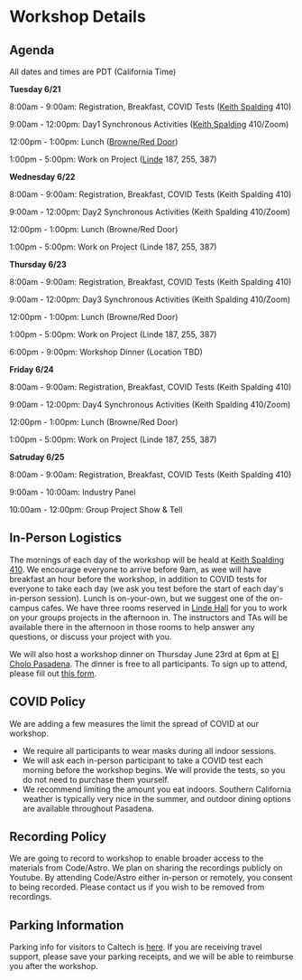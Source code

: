 # Workshop Details

## Agenda

All dates and times are PDT (California Time)

**Tuesday 6/21**

8:00am - 9:00am: Registration, Breakfast, COVID Tests ([Keith Spalding](https://www.google.com/maps/place/Keith+Spalding+Building/@34.1356389,-118.129734,17z/data=!3m2!4b1!5s0x80c2c4a706cd978f:0x31c7a0ec6853027b!4m5!3m4!1s0x80c2c56f008b7233:0xd84296b64bcb09f5!8m2!3d34.1356389!4d-118.1275453) 410)

9:00am - 12:00pm: Day1 Synchronous Activities ([Keith Spalding](https://www.google.com/maps/place/Keith+Spalding+Building/@34.1356389,-118.129734,17z/data=!3m2!4b1!5s0x80c2c4a706cd978f:0x31c7a0ec6853027b!4m5!3m4!1s0x80c2c56f008b7233:0xd84296b64bcb09f5!8m2!3d34.1356389!4d-118.1275453) 410/Zoom)

12:00pm - 1:00pm: Lunch ([Browne/Red Door](https://www.google.com/maps/place/Red+Door+Cafe/@34.1373591,-118.1260035,17z/data=!3m2!4b1!5s0x80c2c4a8713508c3:0x5dfe01b2a79c3dda!4m5!3m4!1s0x80c2c4a874d174cf:0x3031dda8a0d9a7ab!8m2!3d34.1373591!4d-118.1238148))

1:00pm - 5:00pm: Work on Project ([Linde](https://www.google.com/maps/place/Ronald+and+Maxine+Linde+Hall+of+Mathematics+and+Physics/@34.1364635,-118.1275602,17z/data=!3m1!4b1!4m5!3m4!1s0x80c2c551b0cfdff9:0xf1c3bf661cca3f23!8m2!3d34.1362121!4d-118.125379) 187, 255, 387)


**Wednesday 6/22**

8:00am - 9:00am: Registration, Breakfast, COVID Tests (Keith Spalding 410)

9:00am - 12:00pm: Day2 Synchronous Activities (Keith Spalding 410/Zoom)

12:00pm - 1:00pm: Lunch (Browne/Red Door)

1:00pm - 5:00pm: Work on Project (Linde 187, 255, 387)


**Thursday 6/23**

8:00am - 9:00am: Registration, Breakfast, COVID Tests (Keith Spalding 410)

9:00am - 12:00pm: Day3 Synchronous Activities (Keith Spalding 410/Zoom)

12:00pm - 1:00pm: Lunch (Browne/Red Door)

1:00pm - 5:00pm: Work on Project (Linde 187, 255, 387)

6:00pm - 9:00pm: Workshop Dinner (Location TBD)


**Friday 6/24**

8:00am - 9:00am: Registration, Breakfast, COVID Tests (Keith Spalding 410)

9:00am - 12:00pm: Day4 Synchronous Activities (Keith Spalding 410/Zoom)

12:00pm - 1:00pm: Lunch (Browne/Red Door)

1:00pm - 5:00pm: Work on Project (Linde 187, 255, 387)

**Satruday 6/25**

8:00am - 9:00am: Registration, Breakfast, COVID Tests (Keith Spalding 410)

9:00am - 10:00am: Industry Panel

10:00am - 12:00pm: Group Project Show & Tell


## In-Person Logistics

The mornings of each day of the workshop will be heald at [Keith Spalding 410](https://www.caltech.edu/map/campus/keith-spalding-building-of-business-services). We encourage everyone to arrive before 9am, as wee will have breakfast 
an hour before the workshop, in addition to COVID tests for everyone to take each day (we ask you test before the start of each
day's in-person session).
Lunch is on-your-own, but we suggest one of the on-campus cafes. We have three rooms reserved
in [Linde Hall](https://www.caltech.edu/map/campus/ronald-and-maxine-linde-hall-of-mathematics-and-physics) for you to work on your 
groups projects in the afternoon in. The instructors and TAs will be available there in the afternoon in those rooms to help answer any
questions, or discuss your project with you.

We will also host a workshop dinner on Thursday June 23rd at 6pm at [El Cholo Pasadena](https://goo.gl/maps/wrSY6irmCEWvSxUr9). The dinner is free to all participants. To sign up to attend, please fill out [this form](https://docs.google.com/forms/d/e/1FAIpQLSfz57n01MVj6JlTQ_KOjmaboJs9BoRGxmy12Gdtmc6dXEaP7g/viewform?usp=sf_link).

## COVID Policy
We are adding a few measures the limit the spread of COVID at our workshop. 

 * We require all participants to wear masks during all indoor sessions.
 * We will ask each in-person participant to take a COVID test each morning before the workshop begins. We will provide the
tests, so you do not need to purchase them yourself. 
 * We recommend limiting the amount you eat indoors. Southern California weather is typically very nice in the summer, 
and outdoor dining options are available throughout Pasadena. 

## Recording Policy
We are going to record to workshop to enable broader access to the materials from Code/Astro. We plan on sharing the recordings publicly on Youtube. By attending Code/Astro either in-person or remotely, you consent to being recorded. Please contact us if you wish to be removed from recordings.

## Parking Information
Parking info for visitors to Caltech is [here](https://parking.caltech.edu/parking-info/visitor-parking). If you are receiving travel support, please save your parking receipts, and we will be able to reimburse you after the workshop.
